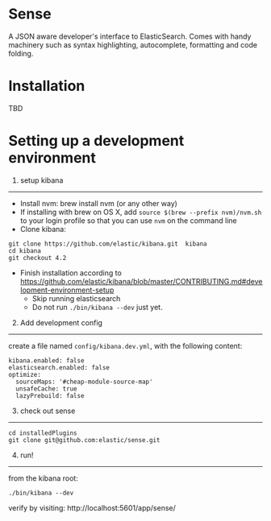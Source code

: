 Sense
=====

A JSON aware developer's interface to ElasticSearch. Comes with handy machinery such as syntax highlighting, autocomplete,
formatting and code folding.

Installation
======

TBD


Setting up a development environment
======

1. setup kibana
--------

- Install nvm:  brew install nvm  (or any other way)
- If installing with brew on OS X, add `source $(brew --prefix nvm)/nvm.sh` to your login profile so that you can use `nvm` on the command line
- Clone kibana:

```
git clone https://github.com/elastic/kibana.git  kibana
cd kibana
git checkout 4.2
```

- Finish installation according to https://github.com/elastic/kibana/blob/master/CONTRIBUTING.md#development-environment-setup
  - Skip running elasticsearch
  - Do not run `./bin/kibana --dev` just yet.

2. Add development config
-------

create a file named `config/kibana.dev.yml`, with the following content:

```
kibana.enabled: false
elasticsearch.enabled: false
optimize:
  sourceMaps: '#cheap-module-source-map'
  unsafeCache: true
  lazyPrebuild: false
```

3. check out sense
---

```
cd installedPlugins
git clone git@github.com:elastic/sense.git
```

4. run!
---
from the kibana root:

```
./bin/kibana --dev
```

verify by visiting: http://localhost:5601/app/sense/